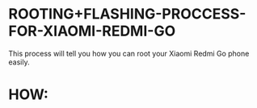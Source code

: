 # ROOTING+FLASHING-PROCCESS-FOR-XIAOMI-REDMI-GO
This process will tell you how you can root your Xiaomi Redmi Go phone easily.

# HOW:
